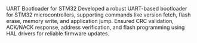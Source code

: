UART Bootloader for STM32
Developed a robust UART-based bootloader for STM32 microcontrollers, supporting commands like version fetch, flash erase, memory write, and application jump. Ensured CRC validation, ACK/NACK response, address verification, and flash programming using HAL drivers for reliable firmware updates.
